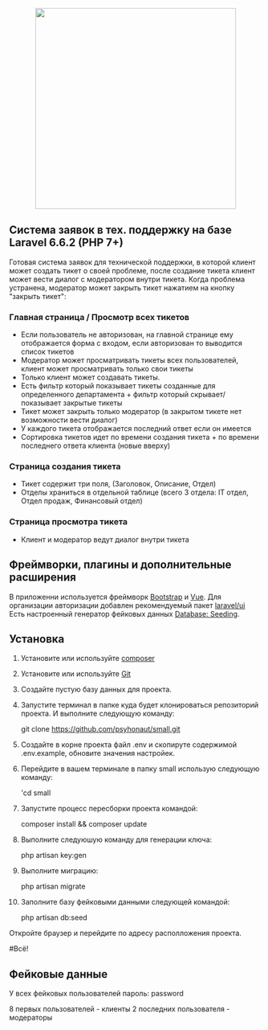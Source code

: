 <p align="center"><img src="https://res.cloudinary.com/dtfbvvkyp/image/upload/v1566331377/laravel-logolockup-cmyk-red.svg" width="400"></p>

## Система заявок в тех. поддержку на базе Laravel 6.6.2 (PHP 7+)

Готовая система заявок для технической поддержки, в которой клиент может создать тикет о своей проблеме, после создание тикета клиент может вести диалог с модератором внутри тикета. Когда проблема устранена, модератор может закрыть тикет нажатием на кнопку "закрыть тикет":

### Главная страница / Просмотр всех тикетов

- Если пользователь не авторизован, на главной странице ему отображается форма с входом, если авторизован то выводится список тикетов
- Модератор может просматривать тикеты всех пользователей, клиент может просматривать только свои тикеты
- Только клиент может создавать тикеты.
- Есть фильтр который показывает тикеты созданные для определенного департамента + фильтр который скрывает/показывает закрытые тикеты
- Тикет может закрыть только модератор (в закрытом тикете нет возможности вести диалог)
- У каждого тикета отображается последний ответ если он имеется
- Сортировка тикетов идет по времени создания тикета + по времени последнего ответа клиента (новые вверху)

### Страница создания тикета

- Тикет содержит три поля, (Заголовок, Описание, Отдел)
- Отделы храниться в отдельной таблице (всего 3 отдела: IT отдел, Отдел продаж, Финансовый отдел)

### Страница просмотра тикета

- Клиент и модератор ведут диалог внутри тикета


## Фреймворки, плагины и дополнительные расширения

В приложенни используется фреймворк [Bootstrap](https://getbootstrap.com) и [Vue](https://ru.vuejs.org).
Для организации авторизации добавлен рекомендуемый пакет [laravel/ui](https://laravel.com/docs/6.x/authentication#included-routing)
Есть настроенный генератор фейковых данных [Database: Seeding](https://laravel.com/docs/6.x/seeding).


## Установка

1. Установите или используйте [composer](https://getcomposer.org)
2. Установите или используйте [Git](https://git-scm.com/download)  
3. Создайте пустую базу данных для проекта.
4. Запустите терминал в папке куда будет клонироваться репозиторий проекта. И выполните следующую команду:

    git clone https://github.com/psyhonaut/small.git

5. Создайте в корне проекта файл .env и скопируте содержимой .env.example, обновите значения настройек.
6. Перейдите в вашем терминале в папку small использую следующую команду:

    'cd small

7. Запустите процесс пересборки проекта командой:

     composer install && composer update

8. Выполните следуюшую команду для генерации ключа:

     php artisan key:gen

9. Выполните миграцию:

     php artisan migrate

10. Заполните базу фейковыми данными следующей командой:

     php artisan db:seed

Откройте браузер и перейдите по адресу располложения проекта.

#Всё!


## Фейковые данные

У всех фейковых пользователей пароль: password

8 первых пользователей - клиенты
2 последних пользователя - модераторы
